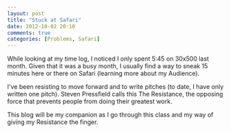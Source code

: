 ```yaml
---
layout: post
title: "Stuck at Safari"
date: 2012-10-02 20:10
comments: true
categories: [Problems, Safari]
---
```


While looking at my time log, I noticed I only spent 5:45 on 30x500 last month. Given that it was a busy month,
I usually find a way to sneak 15 minutes here or there on Safari (learning more about my Audience).

I've been resisting to move forward and to write pitches (to date, I have only written one pitch). Steven Pressfield calls this
The Resistance, the opposing force that prevents people from doing their greatest work.

This blog will be my companion as I go through this class and my way of giving my Resistance the finger.
